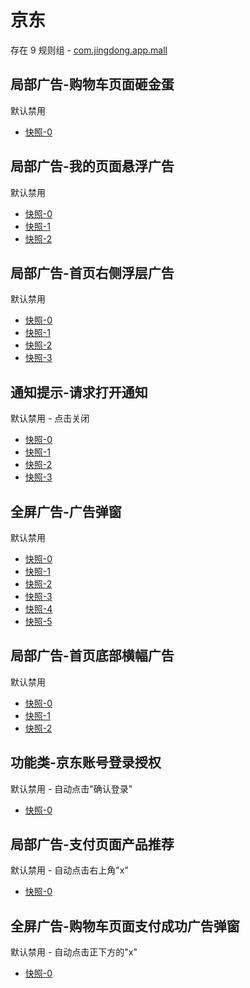 # 京东

存在 9 规则组 - [com.jingdong.app.mall](/src/apps/com.jingdong.app.mall.ts)

## 局部广告-购物车页面砸金蛋

默认禁用

- [快照-0](https://i.gkd.li/i/12642266)

## 局部广告-我的页面悬浮广告

默认禁用

- [快照-0](https://i.gkd.li/i/12642270)
- [快照-1](https://i.gkd.li/i/12774910)
- [快照-2](https://i.gkd.li/i/13242002)

## 局部广告-首页右侧浮层广告

默认禁用

- [快照-0](https://i.gkd.li/i/13165659)
- [快照-1](https://i.gkd.li/i/12837870)
- [快照-2](https://i.gkd.li/i/13072091)
- [快照-3](https://i.gkd.li/i/12837870)

## 通知提示-请求打开通知

默认禁用 - 点击关闭

- [快照-0](https://i.gkd.li/i/13917163)
- [快照-1](https://i.gkd.li/i/13463618)
- [快照-2](https://i.gkd.li/i/14692570)
- [快照-3](https://i.gkd.li/i/12839865)

## 全屏广告-广告弹窗

默认禁用

- [快照-0](https://i.gkd.li/i/13165721)
- [快照-1](https://i.gkd.li/i/13218034)
- [快照-2](https://i.gkd.li/i/13241883)
- [快照-3](https://i.gkd.li/i/132599029)
- [快照-4](https://i.gkd.li/i/13258996)
- [快照-5](https://i.gkd.li/i/13336847)

## 局部广告-首页底部横幅广告

默认禁用

- [快照-0](https://i.gkd.li/i/13258973)
- [快照-1](https://i.gkd.li/i/13258980)
- [快照-2](https://i.gkd.li/i/13258981)

## 功能类-京东账号登录授权

默认禁用 - 自动点击"确认登录"

- [快照-0](https://i.gkd.li/i/12901734)

## 局部广告-支付页面产品推荐

默认禁用 - 自动点击右上角"x"

- [快照-0](https://i.gkd.li/i/13191146)

## 全屏广告-购物车页面支付成功广告弹窗

默认禁用 - 自动点击正下方的"x"

- [快照-0](https://i.gkd.li/i/13446362)
